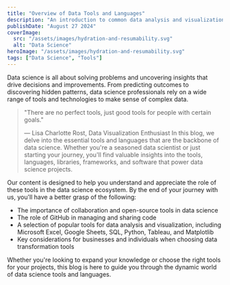 ```yaml
---
title: "Overview of Data Tools and Languages"
description: "An introduction to common data analysis and visualization tools."
publishDate: "August 27 2024"
coverImage:
  src: "/assets/images/hydration-and-resumability.svg"
  alt: "Data Science"
heroImage: "/assets/images/hydration-and-resumability.svg"
tags: ["Data Science", "Tools"]
---
```


Data science is all about solving problems and uncovering insights that drive decisions and improvements. From predicting outcomes to discovering hidden patterns, data science professionals rely on a wide range of tools and technologies to make sense of complex data. 
> "There are no perfect tools, just good tools for people with certain goals."
>
> — Lisa Charlotte Rost, Data Visualization Enthusiast
In this blog, we delve into the essential tools and languages that are the backbone of data science. Whether you're a seasoned data scientist or just starting your journey, you'll find valuable insights into the tools, languages, libraries, frameworks, and software that power data science projects.

Our content is designed to help you understand and appreciate the role of these tools in the data science ecosystem. By the end of your journey with us, you'll have a better grasp of the following:

- The importance of collaboration and open-source tools in data science
- The role of GitHub in managing and sharing code
- A selection of popular tools for data analysis and visualization, including Microsoft Excel, Google Sheets, SQL, Python, Tableau, and Matplotlib
- Key considerations for businesses and individuals when choosing data transformation tools

Whether you're looking to expand your knowledge or choose the right tools for your projects, this blog is here to guide you through the dynamic world of data science tools and languages.
